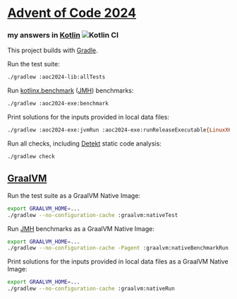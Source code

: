 # [Advent of Code 2024](https://adventofcode.com/2024)
### my answers in [Kotlin](https://www.kotlinlang.org/) ![Kotlin CI](https://github.com/ephemient/aoc2024/workflows/Kotlin%20CI/badge.svg)

This project builds with [Gradle](https://gradle.org/).

Run the test suite:

```sh
./gradlew :aoc2024-lib:allTests
```

Run [kotlinx.benchmark](https://github.com/Kotlin/kotlinx-benchmark) ([JMH](https://openjdk.java.net/projects/code-tools/jmh/)) benchmarks:

```sh
./gradlew :aoc2024-exe:benchmark
```

Print solutions for the inputs provided in local data files:

```sh
./gradlew :aoc2024-exe:jvmRun :aoc2024-exe:runReleaseExecutable{LinuxX64,Macos{X64,Arm64}} :aoc2024-exe:{js,wasmJs,wasmWasi}NodeProductionRun
```

Run all checks, including [Detekt](https://detekt.github.io/) static code analysis:

```sh
./gradlew check
```

## [GraalVM](https://www.graalvm.org/)

Run the test suite as a GraalVM Native Image:

```sh
export GRAALVM_HOME=...
./gradlew --no-configuration-cache :graalvm:nativeTest
```

Run [JMH](https://openjdk.java.net/projects/code-tools/jmh/) benchmarks as a GraalVM Native Image:

```sh
export GRAALVM_HOME=...
./gradlew --no-configuration-cache -Pagent :graalvm:nativeBenchmarkRun
```

Print solutions for the inputs provided in local data files as a GraalVM Native Image:

```sh
export GRAALVM_HOME=...
./gradlew --no-configuration-cache :graalvm:nativeRun
```
